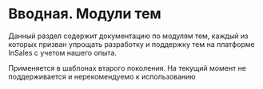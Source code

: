 # Вводная. Модули тем

Данный раздел содержит документацию по модулям тем, каждый из которых призван упрощать разработку и поддержку тем на платформе InSales с учетом нашего опыта.

Применяется в шаблонах втарого поколения.
На текущий момент не поддерживается и нерекомендуемо к использованию

